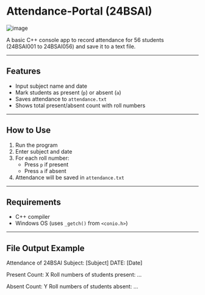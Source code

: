 # Attendance-Portal (24BSAI)
![image](https://github.com/user-attachments/assets/947caac6-7f11-42a9-b3e5-e763c95a8162)


A basic C++ console app to record attendance for 56 students  
(24BSAI001 to 24BSAI056) and save it to a text file.

---

## Features

- Input subject name and date  
- Mark students as present (`p`) or absent (`a`)  
- Saves attendance to `attendance.txt`  
- Shows total present/absent count with roll numbers  

---

## How to Use

1. Run the program  
2. Enter subject and date  
3. For each roll number:  
   - Press `p` if present  
   - Press `a` if absent  
4. Attendance will be saved in `attendance.txt`  

---

## Requirements

- C++ compiler  
- Windows OS (uses `_getch()` from `<conio.h>`)  

---

## File Output Example

Attendance of 24BSAI
Subject: [Subject]
DATE: [Date]

Present Count: X
Roll numbers of students present: ...

Absent Count: Y
Roll numbers of students absent: ...
